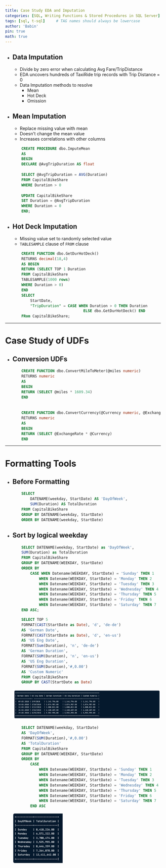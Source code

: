 ```yaml
---
title: Case Study EDA and Imputation
categories: [SQL, Writing Functions & Stored Procedures in SQL Server]
tags: [sql, t-sql]     # TAG names should always be lowercase
author: 'Babin'
pin: true
math: true
---
```


- ## Data Imputation
    - Divide by zero error when calculating Avg Fare/TripDistance
    - EDA uncovers hundreds of TaxiRide trip records with Trip Distance = 0
    - Data Imputation methods to resolve
        - Mean
        - Hot Deck
        - Omission


- ## Mean Imputation
    - Replace missing value with mean
    - Doesn't change the mean value
    - Increases correlations with other columns

    ```sql
        CREATE PROCEDURE dbo.ImputeMean
        AS
        BEGIN
        DECLARE @AvgTripDuration AS float

        SELECT @AvgTripDuration = AVG(Duration)
        FROM CapitalBikeShare
        WHERE Duration > 0

        UPDATE CapitalBikeShare
        SET Duration = @AvgTripDuration
        WHERE Duration = 0
        END;
    ```


- ## Hot Deck Imputation
    - Missing value set to randomly selected value
    - `TABLESAMPLE` clause of `FROM` clause

    ```sql
        CREATE FUNCTION dbo.GetDurHotDeck()
        RETURNS decimal(18,4)
        AS BEGIN
        RETURN (SELECT TOP 1 Duration
        FROM CapitalBikeShare
        TABLESAMPLE(1000 rows)
        WHERE Duration > 0)
        END
        SELECT
            StartDate,
            "TripDuration" = CASE WHEN Duration > 0 THEN Duration 
                                    ELSE dbo.GetDurHotDeck() END
        FRom CapitalBikeShare;
    ```

<hr/>

# Case Study of UDFs
- ## Conversion UDFs
    ```sql
        CREATE FUNCTION dbo.ConvertMileToMeter(@miles numeric)
        RETURNS numeric
        AS
        BEGIN
        RETURN (SELECT @miles * 1609.34)
        END


        CREATE FUNCTION dbo.ConvertCurrency(@Currency numeric, @ExchangeRate numeric)
        RETURNS numeric
        AS
        BEGIN
        RETURN (SELECT @ExchangeRate * @Currency)
        END
    ```

<hr/>

# Formatting Tools
- ## Before Formatting
    ```sql
        SELECT
            DATENAME(weekday, StartDate) AS 'DayOfWeek',
            SUM(Duration) AS TotalDuration
        FROM CapitalBikeShare
        GROUP BY DATENAME(weekday, StartDate)
        ORDER BY DATENAME(weekday, StartDate)
    ```

- ## Sort by logical weekday
    ```sql
        SELECT DATENAME(weekday, StartDate) as 'DayOfWeek',
        SUM(Duration) as TotalDuration
        FROM CapitalBikeShare
        GROUP BY DATENAME(WEEKDAY, StartDate)
        ORDER BY
            CASE WHEN Datename(WEEKDAY, StartDate) = 'Sunday' THEN 1
                WHEN Datename(WEEKDAY, StartDate) = 'Monday' THEN 2
                WHEN Datename(WEEKDAY, StartDate) = 'Tuesday' THEN 3
                WHEN Datename(WEEKDAY, StartDate) = 'Wednesday' THEN 4
                WHEN Datename(WEEKDAY, StartDate) = 'Thursday' THEN 5
                WHEN Datename(WEEKDAY, StartDate) = 'Friday' THEN 6
                WHEN Datename(WEEKDAY, StartDate) = 'Saturday' THEN 7
        END ASC;
    ```

    ```sql
        SELECT TOP 5
        FORMAT(CAST(StartDate as Date), 'd', 'de-de')
        AS 'German Date',
        FORMAT(CAST(StartDate as Date), 'd', 'en-us')
        AS 'US Eng Date',
        FORMAT(Sum(Duration), 'n', 'de-de')
        AS 'German Duration',
        FORMAT(SUM(Duration), 'n', 'en-us')
        AS 'US Eng Duration',
        FORMAT(SUM(Duration),'#,0.00')
        AS 'Custom Numeric'
        FROM CapitalBikeShare
        GROUP BY CAST(StartDate as Date)
    ```
    ![image](/assets/img/german.png)


    ```sql
        SELECT DATENAME(weekday, StartDate)
        AS 'DayOfWeek',
        FORMAT(SUM(Duration),'#,0.00')
        AS 'TotalDuration'
        FROM CapitalBikeShare
        GROUP BY DATENAME(WEEKDAY, StartDate)
        ORDER BY
            CASE
                WHEN Datename(WEEKDAY, StartDate) = 'Sunday' THEN 1
                WHEN Datename(WEEKDAY, StartDate) = 'Monday' THEN 2
                WHEN Datename(WEEKDAY, StartDate) = 'Tuesday' THEN 3
                WHEN Datename(WEEKDAY, StartDate) = 'Wednesday' THEN 4
                WHEN Datename(WEEKDAY, StartDate) = 'Thursday' THEN 5
                WHEN Datename(WEEKDAY, StartDate) = 'Friday' THEN 6
                WHEN Datename(WEEKDAY, StartDate) = 'Saturday' THEN 7
            END ASC
    ```
    ![image](/assets/img/total_dur.png)